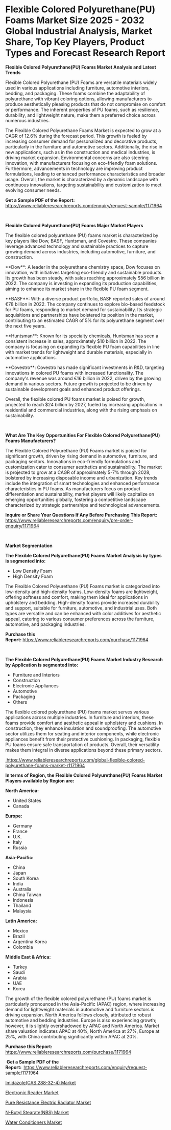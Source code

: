 <p><h1>Flexible Colored Polyurethane(PU) Foams Market Size 2025 - 2032 Global Industrial Analysis, Market Share, Top Key Players, Product Types and Forecast Research Report</h1></p><p><strong>Flexible Colored Polyurethane(PU) Foams Market Analysis and Latest Trends</strong></p>
<p><p>Flexible Colored Polyurethane (PU) Foams are versatile materials widely used in various applications including furniture, automotive interiors, bedding, and packaging. These foams combine the adaptability of polyurethane with vibrant coloring options, allowing manufacturers to produce aesthetically pleasing products that do not compromise on comfort or performance. The inherent properties of PU foams, such as resilience, durability, and lightweight nature, make them a preferred choice across numerous industries.</p><p>The Flexible Colored Polyurethane Foams Market is expected to grow at a CAGR of 12.6% during the forecast period. This growth is fueled by increasing consumer demand for personalized and decorative products, particularly in the furniture and automotive sectors. Additionally, the rise in new applications, such as in the construction and medical industries, is driving market expansion. Environmental concerns are also steering innovation, with manufacturers focusing on eco-friendly foam solutions. Furthermore, advancements in technology are improving product formulations, leading to enhanced performance characteristics and broader usage. Overall, the market is characterized by a dynamic landscape with continuous innovations, targeting sustainability and customization to meet evolving consumer needs.</p></p>
<p><strong>Get a Sample PDF of the Report:&nbsp;</strong> <a href="https://www.reliableresearchreports.com/enquiry/request-sample/1171964?utm_campaign=13&utm_medium=2&utm_source=Github&utm_content=ia&utm_term=02022025&utm_id=flexible-colored-polyurethanepu-foams">https://www.reliableresearchreports.com/enquiry/request-sample/1171964</a></p>
<p>&nbsp;</p>
<p><strong>Flexible Colored Polyurethane(PU) Foams Major Market Players</strong></p>
<p><p>The flexible colored polyurethane (PU) foams market is characterized by key players like Dow, BASF, Huntsman, and Covestro. These companies leverage advanced technology and sustainable practices to capture growing demand across industries, including automotive, furniture, and construction.</p><p>**Dow**: A leader in the polyurethane chemistry space, Dow focuses on innovation, with initiatives targeting eco-friendly and sustainable products. Its growth has been steady, with sales reaching approximately $56 billion in 2022. The company is investing in expanding its production capabilities, aiming to enhance its market share in the flexible PU foam segment.</p><p>**BASF**: With a diverse product portfolio, BASF reported sales of around €78 billion in 2022. The company continues to explore bio-based feedstock for PU foams, responding to market demand for sustainability. Its strategic acquisitions and partnerships have bolstered its position in the market, contributing to an estimated CAGR of 5% for its polyurethane segment over the next five years.</p><p>**Huntsman**: Known for its specialty chemicals, Huntsman has seen a consistent increase in sales, approximately $10 billion in 2022. The company is focusing on expanding its flexible PU foam capabilities in line with market trends for lightweight and durable materials, especially in automotive applications.</p><p>**Covestro**: Covestro has made significant investments in R&D, targeting innovations in colored PU foams with increased functionality. The company's revenue was around €16 billion in 2022, driven by the growing demand in various sectors. Future growth is projected to be driven by sustainable development goals and enhanced product offerings.</p><p>Overall, the flexible colored PU foams market is poised for growth, projected to reach $24 billion by 2027, fueled by increasing applications in residential and commercial industries, along with the rising emphasis on sustainability.</p></p>
<p>&nbsp;</p>
<p><strong>What Are The Key Opportunities For Flexible Colored Polyurethane(PU) Foams Manufacturers?</strong></p>
<p><p>The Flexible Colored Polyurethane (PU) Foams market is poised for significant growth, driven by rising demand in automotive, furniture, and packaging sectors. Innovations in eco-friendly formulations and customization cater to consumer aesthetics and sustainability. The market is projected to grow at a CAGR of approximately 5-7% through 2028, bolstered by increasing disposable income and urbanization. Key trends include the integration of smart technologies and enhanced performance characteristics in PU foams. As manufacturers focus on product differentiation and sustainability, market players will likely capitalize on emerging opportunities globally, fostering a competitive landscape characterized by strategic partnerships and technological advancements.</p></p>
<p><strong>Inquire or Share Your Questions If Any Before Purchasing This Report:</strong> <a href="https://www.reliableresearchreports.com/enquiry/pre-order-enquiry/1171964?utm_campaign=13&utm_medium=2&utm_source=Github&utm_content=ia&utm_term=02022025&utm_id=flexible-colored-polyurethanepu-foams">https://www.reliableresearchreports.com/enquiry/pre-order-enquiry/1171964</a></p>
<p>&nbsp;</p>
<p><strong>Market Segmentation</strong></p>
<p><strong>The Flexible Colored Polyurethane(PU) Foams Market Analysis by types is segmented into:</strong></p>
<p><ul><li>Low Density Foam</li><li>High Density Foam</li></ul></p>
<p><p>The Flexible Colored Polyurethane (PU) Foams market is categorized into low-density and high-density foams. Low-density foams are lightweight, offering softness and comfort, making them ideal for applications in upholstery and bedding. High-density foams provide increased durability and support, suitable for furniture, automotive, and industrial uses. Both types are versatile and can be enhanced with color additives for aesthetic appeal, catering to various consumer preferences across the furniture, automotive, and packaging industries.</p></p>
<p><strong>Purchase this Report:&nbsp;</strong><a href="https://www.reliableresearchreports.com/purchase/1171964?utm_campaign=13&utm_medium=2&utm_source=Github&utm_content=ia&utm_term=02022025&utm_id=flexible-colored-polyurethanepu-foams">https://www.reliableresearchreports.com/purchase/1171964</a></p>
<p>&nbsp;</p>
<p><strong>The Flexible Colored Polyurethane(PU) Foams Market Industry Research by Application is segmented into:</strong></p>
<p><ul><li>Furniture and Interiors</li><li>Construction</li><li>Electronic Appliances</li><li>Automotive</li><li>Packaging</li><li>Others</li></ul></p>
<p><p>The flexible colored polyurethane (PU) foams market serves various applications across multiple industries. In furniture and interiors, these foams provide comfort and aesthetic appeal in upholstery and cushions. In construction, they enhance insulation and soundproofing. The automotive sector utilizes them for seating and interior components, while electronic appliances benefit from their protective cushioning. In packaging, flexible PU foams ensure safe transportation of products. Overall, their versatility makes them integral in diverse applications beyond these primary sectors.</p></p>
<p><a href="https://www.reliableresearchreports.com/global-flexible-colored-polyurethane-foams-market-r1171964?utm_campaign=13&utm_medium=2&utm_source=Github&utm_content=ia&utm_term=02022025&utm_id=flexible-colored-polyurethanepu-foams">&nbsp;https://www.reliableresearchreports.com/global-flexible-colored-polyurethane-foams-market-r1171964</a></p>
<p><strong>In terms of Region, the Flexible Colored Polyurethane(PU) Foams Market Players available by Region are:</strong></p>
<p>
    <p> <strong> North America: </strong>
        <ul>
            <li>United States</li>
            <li>Canada</li>
        </ul>
        </p> 
    <p> <strong> Europe: </strong>
        <ul>
            <li>Germany</li>
            <li>France</li>
            <li>U.K.</li>
            <li>Italy</li>
            <li>Russia</li>
        </ul>
        </p> 
    <p> <strong> Asia-Pacific: </strong>
        <ul>
            <li>China</li>
            <li>Japan</li>
            <li>South Korea</li>
            <li>India</li>
            <li>Australia</li>
            <li>China Taiwan</li>
            <li>Indonesia</li>
            <li>Thailand</li>
            <li>Malaysia</li>
        </ul>
        </p> 
    <p> <strong> Latin America: </strong>
        <ul>
            <li>Mexico</li>
            <li>Brazil</li>
            <li>Argentina Korea</li>
            <li>Colombia</li>
        </ul>
        </p> 
    <p> <strong> Middle East & Africa: </strong>
        <ul>
            <li>Turkey</li>
            <li>Saudi</li>
            <li>Arabia</li>
            <li>UAE</li>
            <li>Korea</li>
        </ul>
    </p>
    </p>
<p><p>The growth of the flexible colored polyurethane (PU) foams market is particularly pronounced in the Asia-Pacific (APAC) region, where increasing demand for lightweight materials in automotive and furniture sectors is driving expansion. North America follows closely, attributed to robust automotive and bedding industries. Europe is also experiencing growth; however, it is slightly overshadowed by APAC and North America. Market share valuation indicates APAC at 40%, North America at 27%, Europe at 25%, with China contributing significantly within APAC at 20%.</p></p>
<p><strong>Purchase this Report: </strong><a href="https://www.reliableresearchreports.com/purchase/1171964?utm_campaign=13&utm_medium=2&utm_source=Github&utm_content=ia&utm_term=02022025&utm_id=flexible-colored-polyurethanepu-foams">https://www.reliableresearchreports.com/purchase/1171964</a></p>
<p>&nbsp;<strong>Get a Sample PDF of the Report:&nbsp;&nbsp;</strong><a href="https://www.reliableresearchreports.com/enquiry/request-sample/1171964?utm_campaign=13&utm_medium=2&utm_source=Github&utm_content=ia&utm_term=02022025&utm_id=flexible-colored-polyurethanepu-foams">https://www.reliableresearchreports.com/enquiry/request-sample/1171964</a></p>
<p><strong></strong></p>
<p><p><a href="https://github.com/krinerstormy331/Market-Research-Report-List-1/blob/main/imidazolecas-288-32-4-market.md?utm_campaign=13&utm_medium=2&utm_source=Github&utm_content=ia&utm_term=02022025&utm_id=flexible-colored-polyurethanepu-foams">Imidazole(CAS 288-32-4) Market</a></p><p><a href="https://www.linkedin.com/pulse/electronic-reader-market-study-growth-opportunities-value-yvuwf?utm_campaign=13&utm_medium=2&utm_source=Github&utm_content=ia&utm_term=02022025&utm_id=flexible-colored-polyurethanepu-foams">Electronic Reader Market</a></p><p><a href="https://www.linkedin.com/pulse/pure-resistance-electric-radiator-market-size-forecast-9ttuc?utm_campaign=13&utm_medium=2&utm_source=Github&utm_content=ia&utm_term=02022025&utm_id=flexible-colored-polyurethanepu-foams">Pure Resistance Electric Radiator Market</a></p><p><a href="https://github.com/dolorespeddico90/Market-Research-Report-List-1/blob/main/n-butyl-stearatenbs-market.md?utm_campaign=13&utm_medium=2&utm_source=Github&utm_content=ia&utm_term=02022025&utm_id=flexible-colored-polyurethanepu-foams">N-Butyl Stearate(NBS) Market</a></p><p><a href="https://www.linkedin.com/pulse/water-conditioners-market-projected-cagr-15-from-2025-2032-in-depth-cm6wf?utm_campaign=13&utm_medium=2&utm_source=Github&utm_content=ia&utm_term=02022025&utm_id=flexible-colored-polyurethanepu-foams">Water Conditioners Market</a></p></p>